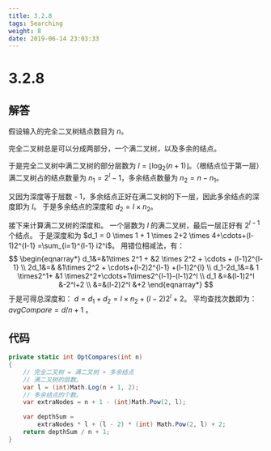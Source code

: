 ```yaml
---
title: 3.2.8
tags: Searching
weight: 8
date: 2019-06-14 23:03:33
---
```


# 3.2.8


## 解答

假设输入的完全二叉树结点数目为 $n$。

完全二叉树总是可以分成两部分，一个满二叉树，以及多余的结点。

于是完全二叉树中满二叉树的部分层数为 $l = \lfloor \log_2 (n+1) \rfloor$。（根结点位于第一层）
满二叉树占的结点数量为 $n_1 = 2^l -1$，多余结点数量为 $n_2=n-n_1$。

又因为深度等于层数 - 1，多余结点正好在满二叉树的下一层，因此多余结点的深度即为 $l$。
于是多余结点的深度和 $d_2 = l \times n_2$。

接下来计算满二叉树的深度和。
一个层数为 $l$ 的满二叉树，最后一层正好有 $2^{l-1}$ 个结点。
于是深度和为 $d_1 = 0 \times 1 + 1 \times 2+2 \times 4+\cdots+(l-1)2^{l-1}  =\sum_{i=1}^{l-1} i2^i$。
用错位相减法，有：
$$
\begin{eqnarray*}
d_1&=&1\times 2^1 + &2 \times 2^2 + \cdots + (l-1)2^{l-1} \\
2d_1&=& &1\times 2^2 + \cdots+(l-2)2^{l-1} +(l-1)2^{l} \\
d_1-2d_1&=& 1 \times2^1+ &1 \times2^2+\cdots+1\times2^{l-1}-(l-1)2^l \\
d_1 &=&(l-1)2^l &-2^l+2 \\
 &=&(l-2)2^l &+2
\end{eqnarray*}
$$
于是可得总深度和： $d=d_1+d_2=l\times n_2+ (l-2)2^l+2$。
平均查找次数即为：$avgCompare=d / n + 1$ 。

## 代码

```csharp
private static int OptCompares(int n)
{
    // 完全二叉树 = 满二叉树 + 多余结点
    // 满二叉树的层数。
    var l = (int)Math.Log(n + 1, 2);
    // 多余结点的个数。
    var extraNodes = n + 1 - (int)Math.Pow(2, l);

    var depthSum =
        extraNodes * l + (l - 2) * (int) Math.Pow(2, l) + 2;
    return depthSum / n + 1;
}
```
